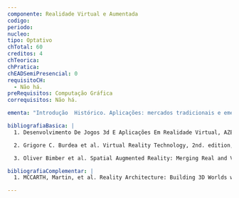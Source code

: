 ```yaml
---
componente: Realidade Virtual e Aumentada
codigo:  
periodo: 
nucleo: 
tipo: Optativo
chTotal: 60 
creditos: 4
chTeorica: 
chPratica: 
chEADSemiPresencial: 0
requisitoCH:
  - Não há.
preRequisitos: Computação Gráfica
correquisitos: Não há.

ementa: "Introdução  Histórico. Aplicações: mercados tradicionais e emergentes. Tecnologias Básicas. Definições e Caracterizações. Fatores Humanos, Percepção Humana e Interação. Princípios Básicos de Computação Gráfica aplicados a RV e RA. Princípios de Modelagem Geométrica Aplicados a RV e RA. Modelagem de Ambientes Virtuais. Ferramentas de Desenvolvimento de Ambientes Virtuais. Tópicos Especiais em Realidade Virtual."

bibliografiaBasica: |
  1. Desenvolvimento De Jogos 3d E Aplicações Em Realidade Virtual, AZEVEDO, EDUARDO; STELKO, MICHELLE; MEYER, HOMERO. CAMPUS, 2005. ISBN: 8535215697.

  2. Grigore C. Burdea et al. Virtual Reality Technology, 2nd. edition, Wiley-Interscience, 2003.

  3. Oliver Bimber et al. Spatial Augmented Reality: Merging Real and Virtual Worlds, A K Peters, 2005.

bibliografiaComplementar: |
  1. MCCARTH, Martin, et al. Reality Architecture: Building 3D Worlds with Java and VRML. Hertfordshire: Prentice-Hall, 1998.

---
```

